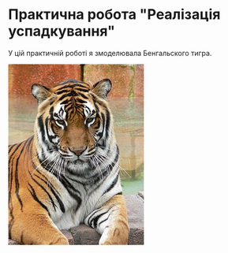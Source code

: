 # Практична робота "Реалізація успадкування"

У цій практичній роботі я змоделювала Бенгальского тигра. 

![](https://github.com/ppc-ntu-khpi/java-inheritance-vladavasileva/blob/master/images/275px-Panthera_tigris7.jpg)

